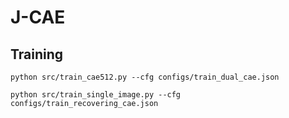# J-CAE

## Training

`python src/train_cae512.py --cfg configs/train_dual_cae.json`

`python src/train_single_image.py --cfg configs/train_recovering_cae.json`